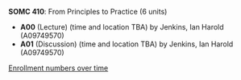 **SOMC 410**: From Principles to Practice (6 units)

- **A00** (Lecture) (time and location TBA) by Jenkins, Ian Harold (A09749570)
- **A01** (Discussion) (time and location TBA) by Jenkins, Ian Harold (A09749570)

[Enrollment numbers over time](./SOMC410.tsv)
